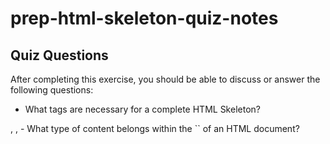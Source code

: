 # prep-html-skeleton-quiz-notes

## Quiz Questions

After completing this exercise, you should be able to discuss or answer the following questions:

- What tags are necessary for a complete HTML Skeleton?
<html>, <head>, <body>
- What type of content belongs within the `<head>` of an HTML document?
<title>
- What type of content belongs within the `<body>` of an HTML document?
<h1>, <p>
- Where must the `DOCTYPE` declaration appear in a valid HTML document?
  The first line of the HTML document.

## Notes

All student notes should be written here.

How to write `Code Examples` in markdown

for JS:

```javascript
const data = 'Howdy';
```

for HTML:

```html
<div>
  <p>This is text content</p>
</div>
```

for CSS:

```css
div {
  width: 100%;
}
```
